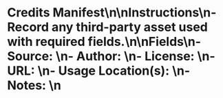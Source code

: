 # Credits Manifest\n\nInstructions\n- Record any third-party asset used with required fields.\n\nFields\n- Source: \n- Author: \n- License: \n- URL: \n- Usage Location(s): \n- Notes: \n

